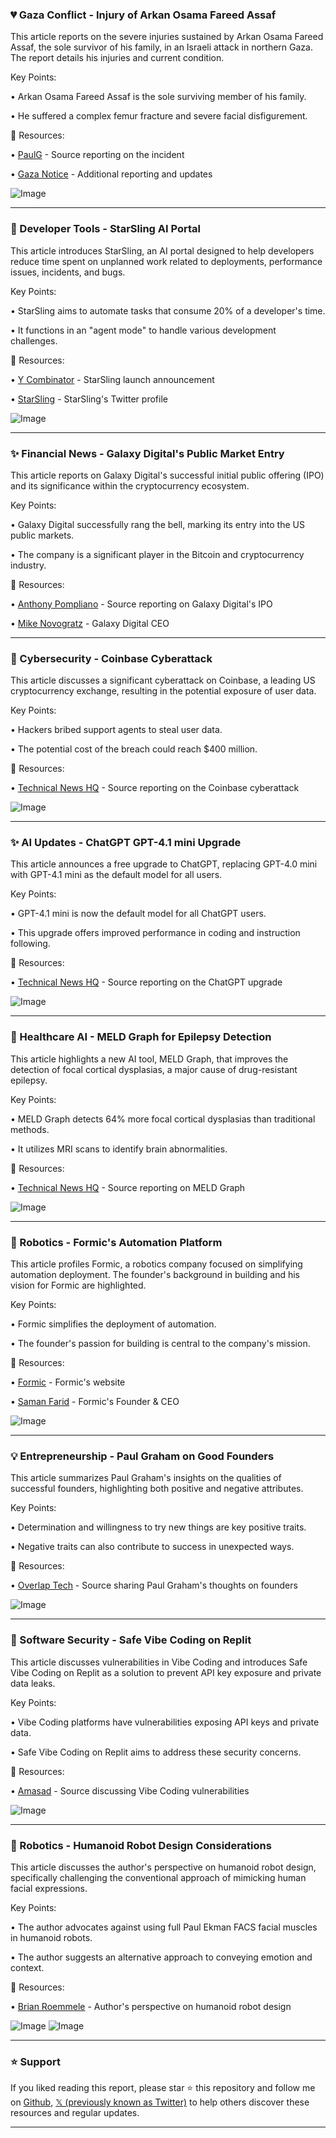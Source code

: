 ### 💔 Gaza Conflict - Injury of Arkan Osama Fareed Assaf

This article reports on the severe injuries sustained by Arkan Osama Fareed Assaf, the sole survivor of his family, in an Israeli attack in northern Gaza.  The report details his injuries and current condition.

Key Points:

• Arkan Osama Fareed Assaf is the sole surviving member of his family.

• He suffered a complex femur fracture and severe facial disfigurement.


🔗 Resources:

• [PaulG](https://x.com/paulg) - Source reporting on the incident

• [Gaza Notice](https://x.com/gazanotice) - Additional reporting and updates


![Image](https://pbs.twimg.com/amplify_video_thumb/1923386470594945024/img/F7ipJKyCHKamGnEQ.jpg)


---
### 🚀 Developer Tools - StarSling AI Portal

This article introduces StarSling, an AI portal designed to help developers reduce time spent on unplanned work related to deployments, performance issues, incidents, and bugs.

Key Points:

• StarSling aims to automate tasks that consume 20% of a developer's time.

•  It functions in an "agent mode" to handle various development challenges.


🔗 Resources:

• [Y Combinator](https://ycombinator.com/launches/NXB-starsling-ai-portal-for-developers-that-ship…) - StarSling launch announcement

• [StarSling](https://x.com/starslingdev) - StarSling's Twitter profile


![Image](https://pbs.twimg.com/amplify_video_thumb/1923386470594945024/img/F7ipJKyCHKamGnEQ.jpg)

---
### ✨ Financial News - Galaxy Digital's Public Market Entry

This article reports on Galaxy Digital's successful initial public offering (IPO) and its significance within the cryptocurrency ecosystem.

Key Points:

• Galaxy Digital successfully rang the bell, marking its entry into the US public markets.

• The company is a significant player in the Bitcoin and cryptocurrency industry.


🔗 Resources:

• [Anthony Pompliano](https://x.com/APompliano) - Source reporting on Galaxy Digital's IPO

• [Mike Novogratz](https://x.com/novogratz) - Galaxy Digital CEO


---
### 🤖 Cybersecurity - Coinbase Cyberattack

This article discusses a significant cyberattack on Coinbase, a leading US cryptocurrency exchange, resulting in the potential exposure of user data.

Key Points:

• Hackers bribed support agents to steal user data.

•  The potential cost of the breach could reach $400 million.


🔗 Resources:

• [Technical News HQ](https://x.com/TechnicalNewsHQ) - Source reporting on the Coinbase cyberattack


![Image](https://pbs.twimg.com/media/GrFJAmiXgAAdLrc?format=png&name=small)

---
### ✨ AI Updates - ChatGPT GPT-4.1 mini Upgrade

This article announces a free upgrade to ChatGPT, replacing GPT-4.0 mini with GPT-4.1 mini as the default model for all users.

Key Points:

• GPT-4.1 mini is now the default model for all ChatGPT users.

• This upgrade offers improved performance in coding and instruction following.


🔗 Resources:

• [Technical News HQ](https://x.com/TechnicalNewsHQ) - Source reporting on the ChatGPT upgrade


![Image](https://pbs.twimg.com/media/GrBAmNaXMAALUzd?format=png&name=small)

---
### 🤖 Healthcare AI - MELD Graph for Epilepsy Detection

This article highlights a new AI tool, MELD Graph, that improves the detection of focal cortical dysplasias, a major cause of drug-resistant epilepsy.

Key Points:

• MELD Graph detects 64% more focal cortical dysplasias than traditional methods.

•  It utilizes MRI scans to identify brain abnormalities.


🔗 Resources:

• [Technical News HQ](https://x.com/TechnicalNewsHQ) - Source reporting on MELD Graph


![Image](https://pbs.twimg.com/media/Gq_Nq5XWQAA1t7B?format=png&name=small)

---
### 🤖 Robotics - Formic's Automation Platform

This article profiles Formic, a robotics company focused on simplifying automation deployment.  The founder's background in building and his vision for Formic are highlighted.

Key Points:

• Formic simplifies the deployment of automation.

• The founder's passion for building is central to the company's mission.


🔗 Resources:

• [Formic](https://hubs.la/Q03m4yzm0) - Formic's website

• [Saman Farid](https://x.com/samanfarid) - Formic's Founder & CEO


![Image](https://pbs.twimg.com/ext_tw_video_thumb/1923092022426058752/pu/img/dDrEljR-vbPuVXAb.jpg)

---
### 💡 Entrepreneurship - Paul Graham on Good Founders

This article summarizes Paul Graham's insights on the qualities of successful founders, highlighting both positive and negative attributes.

Key Points:

• Determination and willingness to try new things are key positive traits.

• Negative traits can also contribute to success in unexpected ways.


🔗 Resources:

• [Overlap Tech](https://x.com/Overlap_Tech) - Source sharing Paul Graham's thoughts on founders


![Image](https://pbs.twimg.com/amplify_video_thumb/1923245763850854400/img/0jWCdHUuoIbqewDR.jpg)

---
### 🤖 Software Security - Safe Vibe Coding on Replit

This article discusses vulnerabilities in Vibe Coding and introduces Safe Vibe Coding on Replit as a solution to prevent API key exposure and private data leaks.

Key Points:

• Vibe Coding platforms have vulnerabilities exposing API keys and private data.

• Safe Vibe Coding on Replit aims to address these security concerns.


🔗 Resources:

• [Amasad](https://x.com/amasad) - Source discussing Vibe Coding vulnerabilities


![Image](https://pbs.twimg.com/amplify_video_thumb/1923030632235782144/img/1KKOkJQOLP0i9g6P.jpg)

---
### 🤖 Robotics - Humanoid Robot Design Considerations

This article discusses the author's perspective on humanoid robot design, specifically challenging the conventional approach of mimicking human facial expressions.

Key Points:

• The author advocates against using full Paul Ekman FACS facial muscles in humanoid robots.

• The author suggests an alternative approach to conveying emotion and context.


🔗 Resources:

• [Brian Roemmele](https://x.com/BrianRoemmele) - Author's perspective on humanoid robot design


![Image](https://pbs.twimg.com/media/GrBilA_bkAApGif?format=jpg&name=small)
![Image](https://pbs.twimg.com/ext_tw_video_thumb/1923144134837272577/pu/img/2TK74Ekw9v4rr85I?format=jpg&name=240x240)


---

### ⭐️ Support

If you liked reading this report, please star ⭐️ this repository and follow me on [Github](https://github.com/Drix10), [𝕏 (previously known as Twitter)](https://x.com/DRIX_10_) to help others discover these resources and regular updates.

---